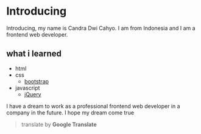 # Introducing

Introducing, my name is Candra Dwi Cahyo.  I am from Indonesia and I am a frontend web developer.


## what i learned

* html
* css
  * [bootstrap](https://getbootstrap.com)
* javascript
  * [jQuery](https://jquery.com)


I have a dream to work as a professional frontend web developer in a company in the future.  I hope my dream come true


> translate by **Google Translate**
